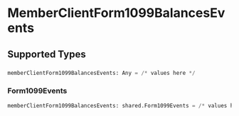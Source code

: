 # MemberClientForm1099BalancesEvents


## Supported Types

### 

```python
memberClientForm1099BalancesEvents: Any = /* values here */
```

### Form1099Events

```python
memberClientForm1099BalancesEvents: shared.Form1099Events = /* values here */
```

